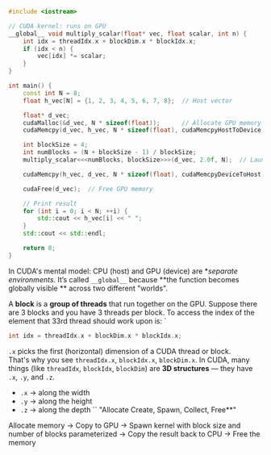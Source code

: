 ```cpp
#include <iostream>

// CUDA kernel: runs on GPU
__global__ void multiply_scalar(float* vec, float scalar, int n) {
	int idx = threadIdx.x + blockDim.x * blockIdx.x;
    if (idx < n) {
        vec[idx] *= scalar;
    }
}

int main() {
    const int N = 8;
    float h_vec[N] = {1, 2, 3, 4, 5, 6, 7, 8};  // Host vector

    float* d_vec;
    cudaMalloc(&d_vec, N * sizeof(float));      // Allocate GPU memory
    cudaMemcpy(d_vec, h_vec, N * sizeof(float), cudaMemcpyHostToDevice);  // Copy to GPU

    int blockSize = 4;
    int numBlocks = (N + blockSize - 1) / blockSize;
    multiply_scalar<<<numBlocks, blockSize>>>(d_vec, 2.0f, N);  // Launch kernel

    cudaMemcpy(h_vec, d_vec, N * sizeof(float), cudaMemcpyDeviceToHost);  // Copy back to CPU

    cudaFree(d_vec);  // Free GPU memory

    // Print result
    for (int i = 0; i < N; ++i) {
        std::cout << h_vec[i] << " ";
    }
    std::cout << std::endl;

    return 0;
}

```

In CUDA's mental model: CPU (host) and GPU (device) are **separate environments*. It’s called `__global__` because **the function becomes globally visible ** across two different "worlds". 

A **block** is a **group of threads** that run together on the GPU. Suppose there are 3 blocks and you have 3 threads per block. To access the index of the element that 33rd thread should work upon is:
`
```cpp
int idx = threadIdx.x + blockDim.x * blockIdx.x;
```
`.x` picks the first (horizontal) dimension of a CUDA thread or block.  
That's why you see `threadIdx.x`, `blockIdx.x`, `blockDim.x`. In CUDA, many things (like `threadIdx`, `blockIdx`, `blockDim`) are **3D structures** — they have `.x`, `.y`, and `.z`.
- `.x` → along the width    
- `.y` → along the height    
- `.z` → along the depth
``
"Allocate Create, Spawn, Collect, Free**"

Allocate memory -> Copy to GPU -> Spawn kernel with block size and number of blocks parameterized -> Copy the result back to CPU -> Free the memory